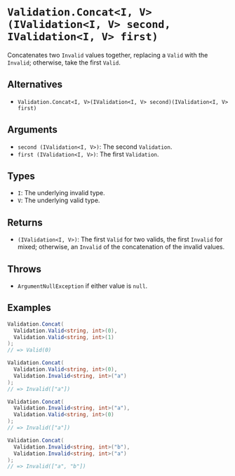 # `Validation.Concat<I, V>(IValidation<I, V> second, IValidation<I, V> first)`

Concatenates two `Invalid` values together, replacing a `Valid` with the `Invalid`; otherwise, take the first `Valid`.

## Alternatives

* `Validation.Concat<I, V>(IValidation<I, V> second)(IValidation<I, V> first)`

## Arguments

* `second (IValidation<I, V>)`: The second `Validation`.
* `first (IValidation<I, V>)`: The first `Validation`.

## Types

* `I`: The underlying invalid type.
* `V`: The underlying valid type.

## Returns

* `(IValidation<I, V>)`: The first `Valid` for two valids, the first `Invalid` for mixed; otherwise, an `Invalid` of the concatenation of the invalid values.

## Throws

* `ArgumentNullException` if either value is `null`.

## Examples

```csharp
Validation.Concat(
  Validation.Valid<string, int>(0),
  Validation.Valid<string, int>(1)
);
// => Valid(0)

Validation.Concat(
  Validation.Valid<string, int>(0),
  Validation.Invalid<string, int>("a")
);
// => Invalid(["a"])

Validation.Concat(
  Validation.Invalid<string, int>("a"),
  Validation.Valid<string, int>(0)
);
// => Invalid(["a"])

Validation.Concat(
  Validation.Invalid<string, int>("b"),
  Validation.Invalid<string, int>("a")
);
// => Invalid(["a", "b"])
```
